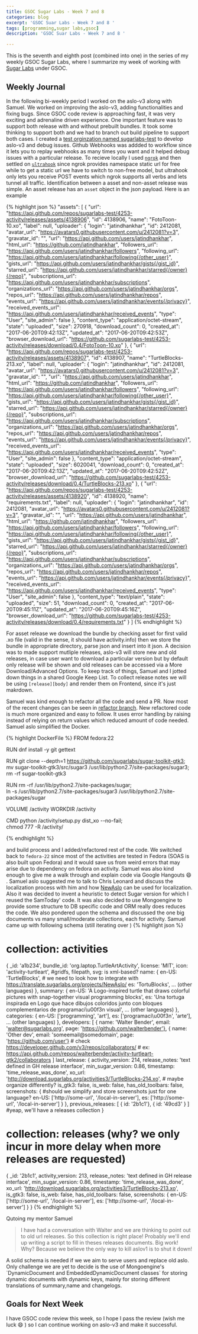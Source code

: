 ```yaml
---
title: GSOC Sugar Labs - Week 7 and 8
categories: blog
excerpt: 'GSOC Suar Labs - Week 7 and 8 '
tags: [programming,sugar labs,gsoc]
description: 'GSOC Suar Labs - Week 7 and 8 '

---
```

This is the seventh and eighth post (combined into one) in the series of my weekly GSOC Sugar Labs, where I summarize my week of working with [Sugar Labs](https://www.sugarlabs.org) under GSOC.

## Weekly Journal 

In the following bi-weekly period I worked on the aslo-v3 along with Samuel. We worked on improving the aslo-v3, adding functionalities and fixing bugs. Since GSOC code review is approaching fast, it was very exciting and adrenaline driven experience. One important feature was to support both release with and without prebuilt bundles. It took some thinking to support both and we had to branch out build pipeline to support both cases. I created a [test orginzation named sugarlabs-test](https://github.com/sugarlabs-test) to develop aslo-v3 and debug issues. Github Webhooks was addded to workflow since it lets you to replay webhooks as many times you want and it helped debug issues with a particular release. To recieve locally I used [`ngrok`](http://ngrok.io/) and then settled on [`ultrahook`](http://www.ultrahook.com/) since ngrok provides namespace static url for free while to get a static url we have to switch to non-free model, but ultrahook only lets you receive POST events which ngrok supports all verbs and lets tunnel all traffic. Identification between a asset and non-asset release was simple. An asset release has an `asset` object in the json payload. Here is an example

{% highlight json %}
    "assets": [
      {
        "url": "https://api.github.com/repos/sugarlabs-test/4253-activity/releases/assets/4138906",
        "id": 4138906,
        "name": "FotoToon-10.xo",
        "label": null,
        "uploader": {
          "login": "jatindhankhar",
          "id": 2412081,
          "avatar_url": "https://avatars0.githubusercontent.com/u/2412081?v=3",
          "gravatar_id": "",
          "url": "https://api.github.com/users/jatindhankhar",
          "html_url": "https://github.com/jatindhankhar",
          "followers_url": "https://api.github.com/users/jatindhankhar/followers",
          "following_url": "https://api.github.com/users/jatindhankhar/following{/other_user}",
          "gists_url": "https://api.github.com/users/jatindhankhar/gists{/gist_id}",
          "starred_url": "https://api.github.com/users/jatindhankhar/starred{/owner}{/repo}",
          "subscriptions_url": "https://api.github.com/users/jatindhankhar/subscriptions",
          "organizations_url": "https://api.github.com/users/jatindhankhar/orgs",
          "repos_url": "https://api.github.com/users/jatindhankhar/repos",
          "events_url": "https://api.github.com/users/jatindhankhar/events{/privacy}",
          "received_events_url": "https://api.github.com/users/jatindhankhar/received_events",
          "type": "User",
          "site_admin": false
        },
        "content_type": "application/octet-stream",
        "state": "uploaded",
        "size": 270918,
        "download_count": 0,
        "created_at": "2017-06-20T09:42:13Z",
        "updated_at": "2017-06-20T09:42:53Z",
        "browser_download_url": "https://github.com/sugarlabs-test/4253-activity/releases/download/0.4/FotoToon-10.xo"
      },
      {
        "url": "https://api.github.com/repos/sugarlabs-test/4253-activity/releases/assets/4138907",
        "id": 4138907,
        "name": "TurtleBlocks-213.xo",
        "label": null,
        "uploader": {
          "login": "jatindhankhar",
          "id": 2412081,
          "avatar_url": "https://avatars0.githubusercontent.com/u/2412081?v=3",
          "gravatar_id": "",
          "url": "https://api.github.com/users/jatindhankhar",
          "html_url": "https://github.com/jatindhankhar",
          "followers_url": "https://api.github.com/users/jatindhankhar/followers",
          "following_url": "https://api.github.com/users/jatindhankhar/following{/other_user}",
          "gists_url": "https://api.github.com/users/jatindhankhar/gists{/gist_id}",
          "starred_url": "https://api.github.com/users/jatindhankhar/starred{/owner}{/repo}",
          "subscriptions_url": "https://api.github.com/users/jatindhankhar/subscriptions",
          "organizations_url": "https://api.github.com/users/jatindhankhar/orgs",
          "repos_url": "https://api.github.com/users/jatindhankhar/repos",
          "events_url": "https://api.github.com/users/jatindhankhar/events{/privacy}",
          "received_events_url": "https://api.github.com/users/jatindhankhar/received_events",
          "type": "User",
          "site_admin": false
        },
        "content_type": "application/octet-stream",
        "state": "uploaded",
        "size": 6020041,
        "download_count": 0,
        "created_at": "2017-06-20T09:42:13Z",
        "updated_at": "2017-06-20T09:42:52Z",
        "browser_download_url": "https://github.com/sugarlabs-test/4253-activity/releases/download/0.4/TurtleBlocks-213.xo"
      },
      {
        "url": "https://api.github.com/repos/sugarlabs-test/4253-activity/releases/assets/4138920",
        "id": 4138920,
        "name": "requirements.txt",
        "label": null,
        "uploader": {
          "login": "jatindhankhar",
          "id": 2412081,
          "avatar_url": "https://avatars0.githubusercontent.com/u/2412081?v=3",
          "gravatar_id": "",
          "url": "https://api.github.com/users/jatindhankhar",
          "html_url": "https://github.com/jatindhankhar",
          "followers_url": "https://api.github.com/users/jatindhankhar/followers",
          "following_url": "https://api.github.com/users/jatindhankhar/following{/other_user}",
          "gists_url": "https://api.github.com/users/jatindhankhar/gists{/gist_id}",
          "starred_url": "https://api.github.com/users/jatindhankhar/starred{/owner}{/repo}",
          "subscriptions_url": "https://api.github.com/users/jatindhankhar/subscriptions",
          "organizations_url": "https://api.github.com/users/jatindhankhar/orgs",
          "repos_url": "https://api.github.com/users/jatindhankhar/repos",
          "events_url": "https://api.github.com/users/jatindhankhar/events{/privacy}",
          "received_events_url": "https://api.github.com/users/jatindhankhar/received_events",
          "type": "User",
          "site_admin": false
        },
        "content_type": "text/plain",
        "state": "uploaded",
        "size": 51,
        "download_count": 0,
        "created_at": "2017-06-20T09:45:11Z",
        "updated_at": "2017-06-20T09:45:16Z",
        "browser_download_url": "https://github.com/sugarlabs-test/4253-activity/releases/download/0.4/requirements.txt"
      }
    ]
{% endhighlight %}

For asset release we download the bundle by checking asset for first valid .xo file (valid in the sense, it should have activity.info) then we store the bundle in appropriate directory, parse json and insert into it json.
A decision was to made support mutliple releases, aslo-v3 will store new and old releases, in case user want to download a particular version but by default only release will be shown and old releases can be accessed via a More Download/Advanced Options. To keep track of things, Samuel and I jotted down things in a shared Google Keep List. To collect release notes we will be using `[release][body]` and render them on Frontend, since it's just makrdown. 

Samuel was kind enough to refactor all the code and send a PR. Now most of the recent changes can be seen in [refactor branch](https://github.com/jatindhankhar/aslo-v3/tree/refactor). New refactored code is much more organized and easy to follow. It uses error handling by raising instead of relying on return values which reduced amount of code needed. Samuel aslo simplified the Docker.

{% highlight DockerFile %}
FROM fedora:22

RUN dnf install -y git gettext

RUN git clone --depth=1 https://github.com/sugarlabs/sugar-toolkit-gtk3; \
    mv sugar-toolkit-gtk3/src/sugar3 /usr/lib/python2.7/site-packages/sugar3; \
    rm -rf sugar-toolkit-gtk3

RUN rm -rf /usr/lib/python2.7/site-packages/sugar; \
    ln -s /usr/lib/python2.7/site-packages/sugar3 /usr/lib/python2.7/site-packages/sugar

VOLUME /activity
WORKDIR /activity

CMD python /activity/setup.py dist_xo --no-fail; \
    chmod 777 -R /activity/

{% endhighlight %}

and build process and I added/refactored rest of the code. We switched back to `fedora-22` since most of the activities are tested in Fedora (SOAS is also built upon Fedora) and it would save us from weird errors that may arise due to dependency on fedora on activity.
Samuel was also kind enough to give me a walk through and explain code via Google Hangouts :smile: .
Samuel aslo suggested me to talk to Chris Leonard and discuss the localization process with him and how [NewAslo](https://translate.sugarlabs.org/projects/NewAslo/) can be used for localization.
Also it was decided to invent a heuristic to detect Sugar version for which I reused the SamToday' code. It was also decided to use Mongoengine to provide some structure to DB specific code and ORM really does reduces the code. We also pondered upon the schema and discussed the one big documents vs many small/moderate collections, each for activity.
Samuel came up with following schema (still iterating over )
{% highlight json %}

# collection: activities

{
  _id: 'a1b234',
  bundle_id: 'org.laptop.TurtleArtActivity',
  license: 'MIT',
  icon: 'activity-turtleart', #gridfs, filepath, svg: is xml-based?
  name: {
    en-US: 'TurtleBlocks', # we need to look how to integrate with https://translate.sugarlabs.org/projects/NewAslo/
    es: 'TortuBlocks',
    ... (other languages)
  },
  summary: {
    en-US: 'A Logo-inspired turtle that draws colorful pictures with snap-together visual programming blocks',
    es: 'Una tortuga inspirada en Logo que hace dibujos coloridos junto con bloques complementarios de programaci\u00f3n visual',
    ... (other languages)
  },
  categories: {
    en-US: ['programming', 'art'],
    es: ['programaci\u00f3n', 'arte'],
    ... (other languages)
  },
  developers: [
    { name: 'Walter Bender', email: 'walter@sugarlabs.org', page: 'https://github.com/walterbender'}, 
    { name: 'Other dev', email: 'someemail@somedomain', page: 'https://github.com/user'}
    # check https://developer.github.com/v3/repos/collaborators/
    # ex: https://api.github.com/repos/walterbender/activity-turtleart-gtk2/collaborators
  ]
  last_release: {
    activity_version: 214,
    release_notes: 'text defined in GH release interface',
    min_sugar_version: 0.86,
    timestamp: 'time_release_was_done',
    xo_url: 'http://download.sugarlabs.org/activities3/TurtleBlocks-214.xo', # maybe organize differently?
    is_gtk3: false,
    is_web: false,
    has_old_toolbars: false,
    screenshots: { #should we simplify and store screenshots just for one language?
      en-US: ['http://some-url', '/local-in-server'],
      es: ['http://some-url', '/local-in-server']
    }
  },
  previous_releases: [ { id: '2b1c1'}, { id: '49cd3' } ] #yeap, we'll have a releases collection
}

# collection: releases (why? we only incur in more delay when more releases are requested)
{
	_id: '2b1c1',
    activity_version: 213,
    release_notes: 'text defined in GH release interface',
    min_sugar_version: 0.86,
    timestamp: 'time_release_was_done',
    xo_url: 'http://download.sugarlabs.org/activities3/TurtleBlocks-213.xo',
    is_gtk3: false,
    is_web: false,
    has_old_toolbars: false,
    screenshots: {
      en-US: ['http://some-url', '/local-in-server'],
      es: ['http://some-url', '/local-in-server']
    }
}
{% endhighlight %}

Qutoing my mentor Samuel
<blockquote>
I have had a conversation with Walter and we are thinking to point out to old url releases.
So this collection is right place! Probably we'll end up writing a script to fill in theses
releases documents. Big work!
Why? Because we believe the only way to kill aslov1 is to shut it down!

</blockquote>
A solid schema is needed if we we aim to serve users and replace old aslo.
Only challenge we are yet to decide is the use of Mongoengine's `DynamicDocument and EmbeddedDynamicDocument classes` for storing dynamic documents with dynamic keys, mainly for storing different translations of summary,name and changelogs.

## Goals for Next Week
I have GSOC code review this week, so I hope I pass the review (wish me luck :smile: ) so I can continue working on aslo-v3 and make it successful.


